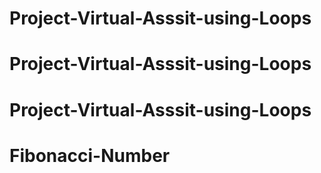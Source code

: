 # Project-Virtual-Asssit-using-Loops
# Project-Virtual-Asssit-using-Loops
# Project-Virtual-Asssit-using-Loops
# Fibonacci-Number
